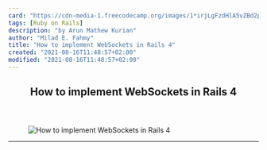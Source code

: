 ```yaml
---
card: "https://cdn-media-1.freecodecamp.org/images/1*irjLgFzdHlA5vZBd2p_zUg.jpeg"
tags: [Ruby on Rails]
description: "by Arun Mathew Kurian"
author: "Milad E. Fahmy"
title: "How to implement WebSockets in Rails 4"
created: "2021-08-16T11:48:57+02:00"
modified: "2021-08-16T11:48:57+02:00"
---
```

<div class="site-wrapper">
<main id="site-main" class="site-main outer">
<div class="inner">
<article class="post-full post tag-ruby-on-rails tag-sports tag-tech tag-programming tag-technology ">
<header class="post-full-header">
<h1 class="post-full-title">How to implement WebSockets in Rails 4</h1>
</header>
<figure class="post-full-image">
<picture>
<source media="(max-width: 700px)" sizes="1px" srcset="data:image/gif;base64,R0lGODlhAQABAIAAAAAAAP///yH5BAEAAAAALAAAAAABAAEAAAIBRAA7 1w">
<source media="(min-width: 701px)" sizes="(max-width: 800px) 400px,
(max-width: 1170px) 700px,
1400px" srcset="https://cdn-media-1.freecodecamp.org/images/1*irjLgFzdHlA5vZBd2p_zUg.jpeg 300w,
https://cdn-media-1.freecodecamp.org/images/1*irjLgFzdHlA5vZBd2p_zUg.jpeg 600w,
https://cdn-media-1.freecodecamp.org/images/1*irjLgFzdHlA5vZBd2p_zUg.jpeg 1000w,
https://cdn-media-1.freecodecamp.org/images/1*irjLgFzdHlA5vZBd2p_zUg.jpeg 2000w">
<img onerror="this.style.display='none'" src="https://cdn-media-1.freecodecamp.org/images/1*irjLgFzdHlA5vZBd2p_zUg.jpeg" alt="How to implement WebSockets in Rails 4">
</picture>
</figure>
<section class="post-full-content">
<div class="post-content medium-migrated-article">
</div>
<hr>
</section>
</article>
</div>
</main>
</div>
<!-- Google Tag Manager (noscript) -->
<!-- End Google Tag Manager (noscript) -->
